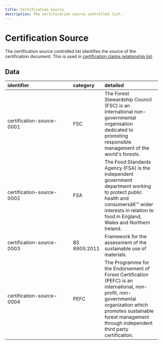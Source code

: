 ```yaml
---
title: Certification Source
description: The certification source controlled list.
---
```


# Certification Source

The certification source controlled list identifies the source of the certification document. This is used in [certification claims relationship list](../6_Relationship_Lists/6_005_Certification_Claims.md).

## Data
|<div style="width:200px">identifier</div>|category|detailed|
|:-|:-|:-|
|certification-source-0001|FSC|The Forest Stewardship Council (FSC) is an international non-governmental organisation dedicated to promoting responsible management of the world's forests.|
|certification-source-0002|FSA|The Food Standards Agency (FSA) is the independent government department working to protect public health and consumersâ€™ wider interests in relation to food in England, Wales and Northern Ireland.|
|certification-source-0003|BS 8905:2011|Framework for the assessment of the sustainable use of materials.|
|certification-source-0004|PEFC|The Programme for the Endorsement of Forest Certification (PEFC) is an international, non-profit, non-governmental organization which promotes sustainable forest management through independent third party certification.|